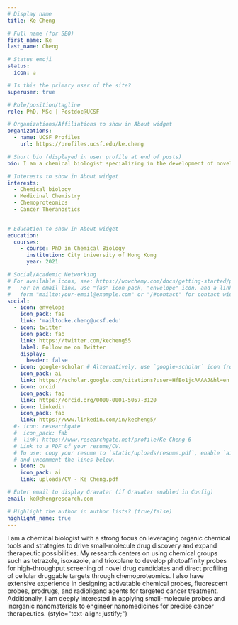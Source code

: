 ```yaml
---
# Display name
title: Ke Cheng

# Full name (for SEO)
first_name: Ke
last_name: Cheng

# Status emoji
status:
  icon: ☕️

# Is this the primary user of the site?
superuser: true

# Role/position/tagline
role: PhD, MSc | Postdoc@UCSF

# Organizations/Affiliations to show in About widget
organizations:
  - name: UCSF Profiles
    url: https://profiles.ucsf.edu/ke.cheng

# Short bio (displayed in user profile at end of posts)
bio: I am a chemical biologist specializing in the development of novel small-molecule drugs and probes for targeted cancer therapy. My work integrates probe design, chemoproteomics, molecular biology, and nanotechnology to uncover druggable targets and engineer precision therapeutic strategies.

# Interests to show in About widget
interests:
  - Chemical biology
  - Medicinal Chemistry
  - Chemoproteomics
  - Cancer Theranostics
  

# Education to show in About widget
education:
  courses:
    - course: PhD in Chemical Biology
      institution: City University of Hong Kong
      year: 2021

# Social/Academic Networking
# For available icons, see: https://wowchemy.com/docs/getting-started/page-builder/#icons
#   For an email link, use "fas" icon pack, "envelope" icon, and a link in the
#   form "mailto:your-email@example.com" or "/#contact" for contact widget.
social:
  - icon: envelope
    icon_pack: fas
    link: 'mailto:ke.cheng@ucsf.edu'
  - icon: twitter
    icon_pack: fab
    link: https://twitter.com/kecheng55
    label: Follow me on Twitter
    display:
      header: false
  - icon: google-scholar # Alternatively, use `google-scholar` icon from `ai` icon pack
    icon_pack: ai
    link: https://scholar.google.com/citations?user=HfBo1jcAAAAJ&hl=en
  - icon: orcid
    icon_pack: fab
    link: https://orcid.org/0000-0001-5057-3120
  - icon: linkedin
    icon_pack: fab
    link: https://www.linkedin.com/in/kecheng5/
  #- icon: researchgate
  #  icon_pack: fab
  #  link: https://www.researchgate.net/profile/Ke-Cheng-6
  # Link to a PDF of your resume/CV.
  # To use: copy your resume to `static/uploads/resume.pdf`, enable `ai` icons in `params.yaml`,
  # and uncomment the lines below.
  - icon: cv
    icon_pack: ai
    link: uploads/CV - Ke Cheng.pdf

# Enter email to display Gravatar (if Gravatar enabled in Config)
email: ke@chengresearch.com

# Highlight the author in author lists? (true/false)
highlight_name: true
---
```


I am a chemical biologist with a strong focus on leveraging organic chemical tools and strategies to drive small-molecule drug discovery and expand therapeutic possibilities. My research centers on using chemical groups such as tetrazole, isoxazole, and trioxolane to develop photoaffinity probes for high-throughput screening of novel drug candidates and direct profiling of cellular druggable targets through chemoproteomics. I also have extensive experience in designing activatable chemical probes, fluorescent probes, prodrugs, and radioligand agents for targeted cancer treatment. Additionally, I am deeply interested in applying small-molecule probes and inorganic nanomaterials to engineer nanomedicines for precise cancer therapeutics.
{style="text-align: justify;"}
